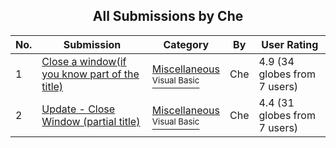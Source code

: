 ﻿<div align="center">

## All Submissions by Che

</div>

No.  | Submission | Category | By   | User Rating
---- | ---------- | -------- | ---- | -----------
1 | [Close a window\(if you know part of the title\)<br />](https://github.com/Planet-Source-Code/che-close-a-window-if-you-know-part-of-the-title__1-5499) | [Miscellaneous<br /><sup>Visual Basic</sup>](../ByCategory/miscellaneous__1-1.md) | Che | 4.9 (34 globes from 7 users)
2 | [Update \- Close Window \(partial title\)<br />](https://github.com/Planet-Source-Code/che-update-close-window-partial-title__1-8784) | [Miscellaneous<br /><sup>Visual Basic</sup>](../ByCategory/miscellaneous__1-1.md) | Che | 4.4 (31 globes from 7 users)

